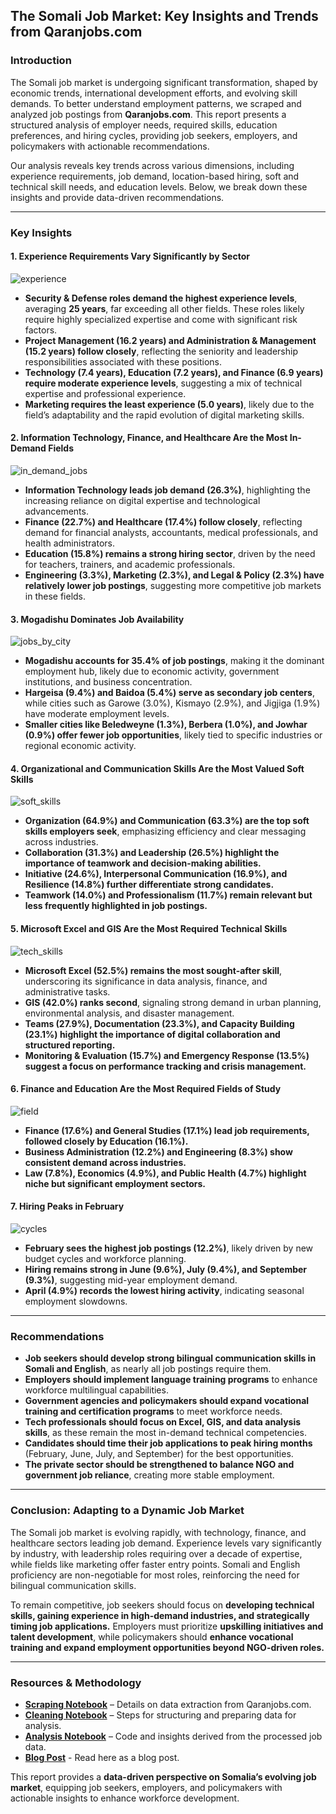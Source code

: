 ## **The Somali Job Market: Key Insights and Trends from Qaranjobs.com**

### Introduction

The Somali job market is undergoing significant transformation, shaped by economic trends, international development efforts, and evolving skill demands. To better understand employment patterns, we scraped and analyzed job postings from **Qaranjobs.com**. This report presents a structured analysis of employer needs, required skills, education preferences, and hiring cycles, providing job seekers, employers, and policymakers with actionable recommendations.

Our analysis reveals key trends across various dimensions, including experience requirements, job demand, location-based hiring, soft and technical skill needs, and education levels. Below, we break down these insights and provide data-driven recommendations.

---

### Key Insights

#### 1. Experience Requirements Vary Significantly by Sector

![experience](images/avg_experience.png) 

- **Security & Defense roles demand the highest experience levels**, averaging **25 years**, far exceeding all other fields. These roles likely require highly specialized expertise and come with significant risk factors.
- **Project Management (16.2 years) and Administration & Management (15.2 years) follow closely**, reflecting the seniority and leadership responsibilities associated with these positions.
- **Technology (7.4 years), Education (7.2 years), and Finance (6.9 years) require moderate experience levels**, suggesting a mix of technical expertise and professional experience.
- **Marketing requires the least experience (5.0 years)**, likely due to the field’s adaptability and the rapid evolution of digital marketing skills.

#### 2. Information Technology, Finance, and Healthcare Are the Most In-Demand Fields

![in_demand_jobs](images/demand_jobs.png)

- **Information Technology leads job demand (26.3%)**, highlighting the increasing reliance on digital expertise and technological advancements.
- **Finance (22.7%) and Healthcare (17.4%) follow closely**, reflecting demand for financial analysts, accountants, medical professionals, and health administrators.
- **Education (15.8%) remains a strong hiring sector**, driven by the need for teachers, trainers, and academic professionals.
- **Engineering (3.3%), Marketing (2.3%), and Legal & Policy (2.3%) have relatively lower job postings**, suggesting more competitive job markets in these fields.

#### 3. Mogadishu Dominates Job Availability

![jobs_by_city](images/jobs_cities.png)


- **Mogadishu accounts for 35.4% of job postings**, making it the dominant employment hub, likely due to economic activity, government institutions, and business concentration.
- **Hargeisa (9.4%) and Baidoa (5.4%) serve as secondary job centers**, while cities such as Garowe (3.0%), Kismayo (2.9%), and Jigjiga (1.9%) have moderate employment levels.
- **Smaller cities like Beledweyne (1.3%), Berbera (1.0%), and Jowhar (0.9%) offer fewer job opportunities**, likely tied to specific industries or regional economic activity.

#### 4. Organizational and Communication Skills Are the Most Valued Soft Skills

![soft_skills](images/soft_skills.png)

- **Organization (64.9%) and Communication (63.3%) are the top soft skills employers seek**, emphasizing efficiency and clear messaging across industries.
- **Collaboration (31.3%) and Leadership (26.5%) highlight the importance of teamwork and decision-making abilities.**
- **Initiative (24.6%), Interpersonal Communication (16.9%), and Resilience (14.8%) further differentiate strong candidates.**
- **Teamwork (14.0%) and Professionalism (11.7%) remain relevant but less frequently highlighted in job postings.**

#### 5. Microsoft Excel and GIS Are the Most Required Technical Skills

![tech_skills](images/tech_skills.png) 

- **Microsoft Excel (52.5%) remains the most sought-after skill**, underscoring its significance in data analysis, finance, and administrative tasks.
- **GIS (42.0%) ranks second**, signaling strong demand in urban planning, environmental analysis, and disaster management.
- **Teams (27.9%), Documentation (23.3%), and Capacity Building (23.1%) highlight the importance of digital collaboration and structured reporting.**
- **Monitoring & Evaluation (15.7%) and Emergency Response (13.5%) suggest a focus on performance tracking and crisis management.**

#### 6. Finance and Education Are the Most Required Fields of Study

![field](images/study_fields.png) 

- **Finance (17.6%) and General Studies (17.1%) lead job requirements, followed closely by Education (16.1%).**
- **Business Administration (12.2%) and Engineering (8.3%) show consistent demand across industries.**
- **Law (7.8%), Economics (4.9%), and Public Health (4.7%) highlight niche but significant employment sectors.**

#### 7. Hiring Peaks in February

![cycles](images/monthly_jobs.png) 

- **February sees the highest job postings (12.2%)**, likely driven by new budget cycles and workforce planning.
- **Hiring remains strong in June (9.6%), July (9.4%), and September (9.3%)**, suggesting mid-year employment demand.
- **April (4.9%) records the lowest hiring activity**, indicating seasonal employment slowdowns.

---

### Recommendations

- **Job seekers should develop strong bilingual communication skills in Somali and English**, as nearly all job postings require them.
- **Employers should implement language training programs** to enhance workforce multilingual capabilities.
- **Government agencies and policymakers should expand vocational training and certification programs** to meet workforce needs.
- **Tech professionals should focus on Excel, GIS, and data analysis skills**, as these remain the most in-demand technical competencies.
- **Candidates should time their job applications to peak hiring months** (February, June, July, and September) for the best opportunities.
- **The private sector should be strengthened to balance NGO and government job reliance**, creating more stable employment.

---

### Conclusion: Adapting to a Dynamic Job Market

The Somali job market is evolving rapidly, with technology, finance, and healthcare sectors leading job demand. Experience levels vary significantly by industry, with leadership roles requiring over a decade of expertise, while fields like marketing offer faster entry points. Somali and English proficiency are non-negotiable for most roles, reinforcing the need for bilingual communication skills. 

To remain competitive, job seekers should focus on **developing technical skills, gaining experience in high-demand industries, and strategically timing job applications.** Employers must prioritize **upskilling initiatives and talent development**, while policymakers should **enhance vocational training and expand employment opportunities beyond NGO-driven roles.**

---

### **Resources & Methodology**

- **[Scraping Notebook](notebooks/web_scraping_qaran_jobs.ipynb)** – Details on data extraction from Qaranjobs.com.
- **[Cleaning Notebook](notebooks/qaran_job_data_cleaning.ipynb)** – Steps for structuring and preparing data for analysis.
- **[Analysis Notebook](notebooks/qaran_jobs_analysis.ipynb)** – Code and insights derived from the processed job data.
- **[Blog Post](https://medium.com/@codeandcharts/the-somali-job-market-key-insights-and-trends-from-qaranjobs-com-8c83ca6e2395)** - Read here as a blog post.

This report provides a **data-driven perspective on Somalia’s evolving job market**, equipping job seekers, employers, and policymakers with actionable insights to enhance workforce development.

